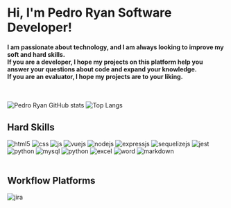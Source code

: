 # Hi, I'm Pedro Ryan Software Developer!

#### I am passionate about technology, and I am always looking to improve my soft and hard skills.<br> If you are a developer, I hope my projects on this platform help you answer your questions about code and expand your knowledge. <br> If you are an evaluator, I hope my projects are to your liking.
<br>

![Pedro Ryan GitHub stats](https://github-readme-stats.vercel.app/api?username=JPedroRyan&show_icons=true&theme=dark) 
![Top Langs](https://github-readme-stats.vercel.app/api/top-langs/?username=JPedroRyan&theme=dark)

## Hard Skills

<div style="display: inline_block">
  <img alt="html5" src="https://img.shields.io/badge/HTML5-E34F26?style=for-the-badge&logo=html5&logoColor=white" />
  <img alt="css" src="https://img.shields.io/badge/CSS3-1572B6?style=for-the-badge&logo=css3&logoColor=white" />
  <img alt="js" src="https://img.shields.io/badge/JavaScript-323330?style=for-the-badge&logo=javascript&logoColor=F7DF1E" />
  <img alt="vuejs" src="https://img.shields.io/badge/Vue.js-35495E?style=for-the-badge&logo=vue.js&logoColor=4FC08D" />
  <img alt="nodejs" src="https://img.shields.io/badge/Node.js-43853D?style=for-the-badge&logo=node.js&logoColor=white" />
  <img alt="expressjs" src="https://img.shields.io/badge/Express.js-404D59?style=for-the-badge" />
  <img alt="sequelizejs" src="https://img.shields.io/badge/sequelize-323330?style=for-the-badge&logo=sequelize&logoColor=blue" />
  <img alt="jest" src="https://img.shields.io/badge/Jest-323330?style=for-the-badge&logo=Jest&logoColor=white" />
  <img alt="python" src="https://img.shields.io/badge/Python-14354C?style=for-the-badge&logo=python&logoColor=white" />
  <img alt="mysql" src="https://img.shields.io/badge/MySQL-00000F?style=for-the-badge&logo=mysql&logoColor=white" />
  <img alt="python" src="https://img.shields.io/badge/PostgreSQL-316192?style=for-the-badge&logo=postgresql&logoColor=white" />
  <img alt="excel" src="https://img.shields.io/badge/Microsoft_Excel-217346?style=for-the-badge&logo=microsoft-excel&logoColor=white" />
  <img alt="word" src="https://img.shields.io/badge/Microsoft_Word-2B579A?style=for-the-badge&logo=microsoft-word&logoColor=white" />
  <img alt="markdown" src="https://img.shields.io/badge/Markdown-000000?style=for-the-badge&logo=markdown&logoColor=white" />
</div><br/>

## Workflow Platforms

  <img alt="jira" src="https://img.shields.io/badge/Jira-0052CC?style=for-the-badge&logo=Jira&logoColor=white" />
